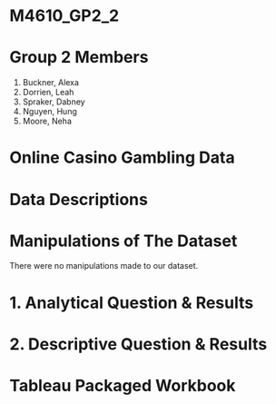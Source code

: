 # M4610_GP2_2

# Group 2 Members
1. Buckner, Alexa
2. Dorrien, Leah
3. Spraker, Dabney
4. Nguyen, Hung
5. Moore, Neha

# Online Casino Gambling Data

# Data Descriptions

# Manipulations of The Dataset
There were no manipulations made to our dataset.

# 1. Analytical Question & Results

# 2. Descriptive Question & Results

# Tableau Packaged Workbook
